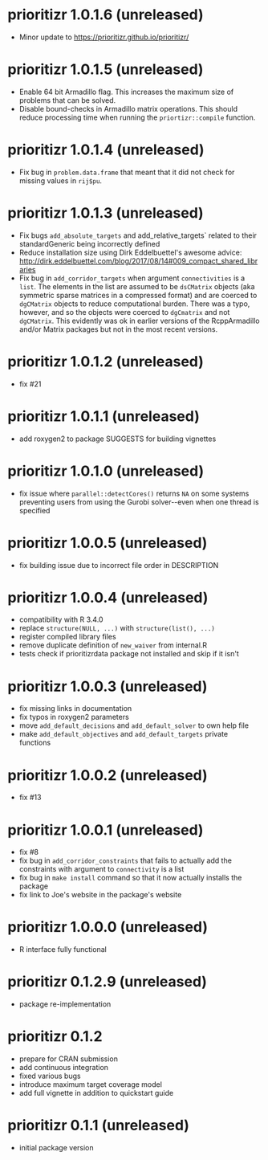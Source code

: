 # prioritizr 1.0.1.6 (unreleased)

- Minor update to https://prioritizr.github.io/prioritizr/

# prioritizr 1.0.1.5 (unreleased)

- Enable 64 bit Armadillo flag. This increases the maximum size of problems
  that can be solved.
- Disable bound-checks in Armadillo matrix operations. This should reduce
  processing time when running the `priortizr::compile` function.

# prioritizr 1.0.1.4 (unreleased)

- Fix bug in `problem.data.frame` that meant that it did not check for missing
  values in `rij$pu`.

# prioritizr 1.0.1.3 (unreleased)

- Fix bugs `add_absolute_targets` and add_relative_targets` related to their
  standardGeneric being incorrectly defined
- Reduce installation size using Dirk Eddelbuettel's awesome advice:
  http://dirk.eddelbuettel.com/blog/2017/08/14#009_compact_shared_libraries
- Fix bug in `add_corridor_targets` when argument  `connectivities` is a `list`.
  The elements in the list are assumed to be `dsCMatrix` objects
  (aka symmetric sparse matrices in a compressed format) and are coerced
  to `dgCMatrix` objects to reduce computational burden. There was a typo,
  however, and so the objects were coerced to `dgCmatrix` and not `dgCMatrix`.
  This evidently was ok in earlier versions of the RcppArmadillo and/or
  Matrix packages but not in the most recent versions.

# prioritizr 1.0.1.2 (unreleased)

- fix #21

# prioritizr 1.0.1.1 (unreleased)

- add roxygen2 to package SUGGESTS for building vignettes

# prioritizr 1.0.1.0 (unreleased)

- fix issue where `parallel::detectCores()` returns `NA` on some systems
  preventing users from using the Gurobi solver--even when one thread is
  specified

# prioritizr 1.0.0.5 (unreleased)

- fix building issue due to incorrect file order in DESCRIPTION

# prioritizr 1.0.0.4 (unreleased)

- compatibility with R 3.4.0
- replace `structure(NULL, ...)` with `structure(list(), ...)`
- register compiled library files
- remove duplicate definition of `new_waiver` from internal.R
- tests check if prioritizrdata package not installed and skip if it isn't

# prioritizr 1.0.0.3 (unreleased)

- fix missing links in documentation
- fix typos in roxygen2 parameters
- move `add_default_decisions` and `add_default_solver` to own help file
- make `add_default_objectives` and `add_default_targets` private functions

# prioritizr 1.0.0.2 (unreleased)

- fix #13

# prioritizr 1.0.0.1 (unreleased)

- fix #8
- fix bug in `add_corridor_constraints` that fails to actually add the
  constraints with argument to `connectivity` is a list
- fix bug in `make install` command so that it now actually installs the package
- fix link to Joe's website in the package's website

# prioritizr 1.0.0.0 (unreleased)

- R interface fully functional

# prioritizr 0.1.2.9 (unreleased)

- package re-implementation

# prioritizr 0.1.2

- prepare for CRAN submission
- add continuous integration
- fixed various bugs
- introduce maximum target coverage model
- add full vignette in addition to quickstart guide

# prioritizr 0.1.1 (unreleased)

- initial package version
